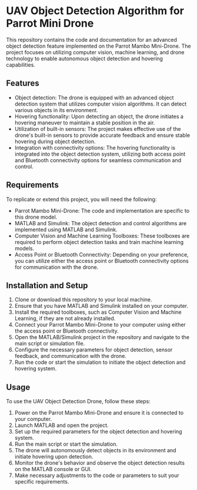 # UAV Object Detection Algorithm for Parrot Mini Drone

This repository contains the code and documentation for an advanced object detection feature implemented on the Parrot Mambo Mini-Drone. The project focuses on utilizing computer vision, machine learning, and drone technology to enable autonomous object detection and hovering capabilities.

## Features

- Object detection: The drone is equipped with an advanced object detection system that utilizes computer vision algorithms. It can detect various objects in its environment.
- Hovering functionality: Upon detecting an object, the drone initiates a hovering maneuver to maintain a stable position in the air.
- Utilization of built-in sensors: The project makes effective use of the drone's built-in sensors to provide accurate feedback and ensure stable hovering during object detection.
- Integration with connectivity options: The hovering functionality is integrated into the object detection system, utilizing both access point and Bluetooth connectivity options for seamless communication and control.

## Requirements

To replicate or extend this project, you will need the following:

- Parrot Mambo Mini-Drone: The code and implementation are specific to this drone model.
- MATLAB and Simulink: The object detection and control algorithms are implemented using MATLAB and Simulink.
- Computer Vision and Machine Learning Toolboxes: These toolboxes are required to perform object detection tasks and train machine learning models.
- Access Point or Bluetooth Connectivity: Depending on your preference, you can utilize either the access point or Bluetooth connectivity options for communication with the drone.

## Installation and Setup

1. Clone or download this repository to your local machine.
2. Ensure that you have MATLAB and Simulink installed on your computer.
3. Install the required toolboxes, such as Computer Vision and Machine Learning, if they are not already installed.
4. Connect your Parrot Mambo Mini-Drone to your computer using either the access point or Bluetooth connectivity.
5. Open the MATLAB/Simulink project in the repository and navigate to the main script or simulation file.
6. Configure the necessary parameters for object detection, sensor feedback, and communication with the drone.
7. Run the code or start the simulation to initiate the object detection and hovering system.

## Usage

To use the UAV Object Detection Drone, follow these steps:

1. Power on the Parrot Mambo Mini-Drone and ensure it is connected to your computer.
2. Launch MATLAB and open the project.
3. Set up the required parameters for the object detection and hovering system.
4. Run the main script or start the simulation.
5. The drone will autonomously detect objects in its environment and initiate hovering upon detection.
6. Monitor the drone's behavior and observe the object detection results on the MATLAB console or GUI.
7. Make necessary adjustments to the code or parameters to suit your specific requirements.
